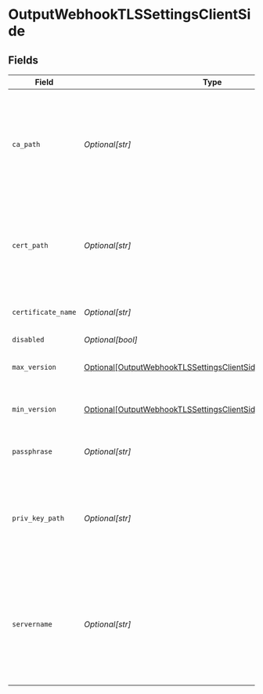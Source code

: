 # OutputWebhookTLSSettingsClientSide


## Fields

| Field                                                                                                                                       | Type                                                                                                                                        | Required                                                                                                                                    | Description                                                                                                                                 |
| ------------------------------------------------------------------------------------------------------------------------------------------- | ------------------------------------------------------------------------------------------------------------------------------------------- | ------------------------------------------------------------------------------------------------------------------------------------------- | ------------------------------------------------------------------------------------------------------------------------------------------- |
| `ca_path`                                                                                                                                   | *Optional[str]*                                                                                                                             | :heavy_minus_sign:                                                                                                                          | Path on client in which to find CA certificates to verify the server's cert. PEM format. Can reference $ENV_VARS.                           |
| `cert_path`                                                                                                                                 | *Optional[str]*                                                                                                                             | :heavy_minus_sign:                                                                                                                          | Path on client in which to find certificates to use. PEM format. Can reference $ENV_VARS.                                                   |
| `certificate_name`                                                                                                                          | *Optional[str]*                                                                                                                             | :heavy_minus_sign:                                                                                                                          | The name of the predefined certificate.                                                                                                     |
| `disabled`                                                                                                                                  | *Optional[bool]*                                                                                                                            | :heavy_minus_sign:                                                                                                                          | N/A                                                                                                                                         |
| `max_version`                                                                                                                               | [Optional[OutputWebhookTLSSettingsClientSideMaximumTLSVersion]](../../models/shared/outputwebhooktlssettingsclientsidemaximumtlsversion.md) | :heavy_minus_sign:                                                                                                                          | Maximum TLS version to use when connecting                                                                                                  |
| `min_version`                                                                                                                               | [Optional[OutputWebhookTLSSettingsClientSideMinimumTLSVersion]](../../models/shared/outputwebhooktlssettingsclientsideminimumtlsversion.md) | :heavy_minus_sign:                                                                                                                          | Minimum TLS version to use when connecting                                                                                                  |
| `passphrase`                                                                                                                                | *Optional[str]*                                                                                                                             | :heavy_minus_sign:                                                                                                                          | Passphrase to use to decrypt private key.                                                                                                   |
| `priv_key_path`                                                                                                                             | *Optional[str]*                                                                                                                             | :heavy_minus_sign:                                                                                                                          | Path on client in which to find the private key to use. PEM format. Can reference $ENV_VARS.                                                |
| `servername`                                                                                                                                | *Optional[str]*                                                                                                                             | :heavy_minus_sign:                                                                                                                          | Server name for the SNI (Server Name Indication) TLS extension. It must be a host name, and not an IP address.                              |